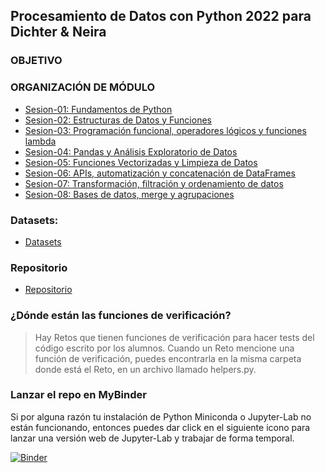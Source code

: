 ## Procesamiento de Datos con Python 2022 para Dichter & Neira

### OBJETIVO 


### ORGANIZACIÓN DE MÓDULO 
 
 - [Sesion-01: Fundamentos de Python](Sesion-01/Readme.md)
 - [Sesion-02: Estructuras de Datos y Funciones](Sesion-02/Readme.md) 
 - [Sesion-03: Programación funcional, operadores lógicos y funciones lambda](Sesion-03/Readme.md)  
 - [Sesion-04: Pandas y Análisis Exploratorio de Datos](Sesion-04/Readme.md) 
 - [Sesion-05: Funciones Vectorizadas y Limpieza de Datos](Sesion-05/Readme.md) 
 - [Sesion-06: APIs, automatización y concatenación de DataFrames](Sesion-06/Readme.md) 
 - [Sesion-07: Transformación, filtración y ordenamiento de datos](Sesion-07/Readme.md)
 - [Sesion-08: Bases de datos, merge y agrupaciones](Sesion-08/Readme.md)

### Datasets:

- [Datasets](./Datasets/Readme.md)

### Repositorio

- [Repositorio](https://github.com/beduExpert/B1-Procesamiento-de-Datos-con-Python-2020)

### ¿Dónde están las funciones de verificación?

> Hay Retos que tienen funciones de verificación para hacer tests del código escrito por los alumnos. Cuando un Reto mencione una función de verificación, puedes encontrarla en la misma carpeta donde está el Reto, en un archivo llamado helpers.py.

### Lanzar el repo en MyBinder
Si por alguna razón tu instalación de Python Miniconda o Jupyter-Lab no están funcionando, entonces puedes dar click en el siguiente icono para lanzar una versión web de Jupyter-Lab y trabajar de forma temporal.

[![Binder](https://mybinder.org/badge_logo.svg)](https://mybinder.org/v2/gh/rctorr/TECP0013ADDAOL2103/HEAD?urlpath=lab)
